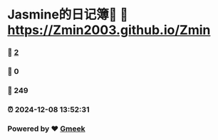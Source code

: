 # Jasmine的日记簿📒 :link: https://Zmin2003.github.io/Zmin 
### :page_facing_up: [2](https://Zmin2003.github.io/Zmin/tag.html) 
### :speech_balloon: 0 
### :hibiscus: 249 
### :alarm_clock: 2024-12-08 13:52:31 
### Powered by :heart: [Gmeek](https://github.com/Meekdai/Gmeek)
